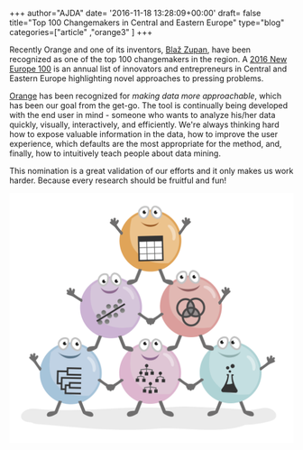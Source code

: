 +++
author="AJDA"
date= '2016-11-18 13:28:09+00:00'
draft= false
title="Top 100 Changemakers in Central and Eastern Europe"
type="blog"
categories=["article" ,"orange3" ]
+++

Recently Orange and one of its inventors, [Blaž Zupan](http://www.ne100.org/challenger/blaz-zupan,5828e5617525ba2e7e52446d), have been recognized as one of the top 100 changemakers in the region. A [2016 New Europe 100](http://www.ne100.org/) is an annual list of innovators and entrepreneurs in Central and Eastern Europe highlighting novel approaches to pressing problems.

[Orange](http://orange.biolab.si) has been recognized for _making data more approachable_, which has been our goal from the get-go. The tool is continually being developed with the end user in mind - someone who wants to analyze his/her data quickly, visually, interactively, and efficiently. We're always thinking hard how to expose valuable information in the data, how to improve the user experience, which defaults are the most appropriate for the method, and, finally, how to intuitively teach people about data mining.

This nomination is a great validation of our efforts and it only makes us work harder. Because every research should be fruitful and fun!

![](/images/2016/11/adv_data_mining-02-1.png)
